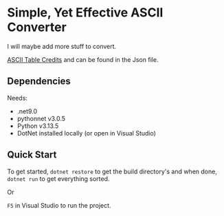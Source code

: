 # Simple, Yet Effective ASCII Converter

I will maybe add more stuff to convert.

[ASCII Table Credits](https://gist.github.com/angeloped/eaa4e1d0d5c1f707a7381d23c3cf9c4f)
and can be found in the Json file.

## Dependencies

Needs:

- .net9.0
- pythonnet v3.0.5
- Python v3.13.5
- DotNet installed locally (or open in Visual Studio)

## Quick Start

To get started, `dotnet restore` to get the build directory's
and when done, `dotnet run` to get everything sorted.

Or 

`F5` in Visual Studio to run the project.
